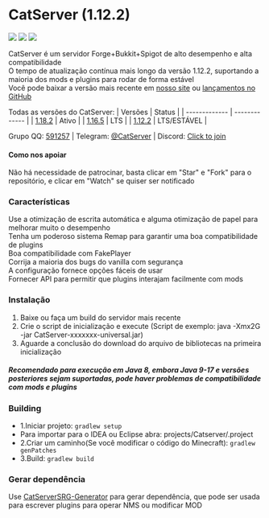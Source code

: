 # CatServer (1.12.2)
![](https://img.shields.io/badge/Minecraft-1.12.2-brightgreen.svg?colorB=469C00)
![](https://img.shields.io/badge/Forge-14.23.5.2860-brightgreen.svg?colorB=469C00)
![](https://img.shields.io/badge/Spigot-1.12.2-brightgreen.svg?colorB=469C00)

CatServer é um servidor Forge+Bukkit+Spigot de alto desempenho e alta compatibilidade<br>
O tempo de atualização contínua mais longo da versão 1.12.2, suportando a maioria dos mods e plugins para rodar de forma estável<br>
Você pode baixar a versão mais recente em [nosso site](https://catserver.moe/download/universal) ou [lançamentos no GitHub](https://github.com/Luohuayu/CatServer/releases)<br>

Todas as versões do CatServer:
|    Versões    |    Status     |
| ------------- | ------------- |
| [1.18.2](https://github.com/Luohuayu/CatServer/tree/1.18.2)  |  Ativo       |
| [1.16.5](https://github.com/Luohuayu/CatServer/tree/1.16.5)  |  LTS         |
| [1.12.2](https://github.com/Luohuayu/CatServer/tree/1.12.2)  |  LTS/ESTÁVEL |

Grupo QQ: [591257](https://jq.qq.com/?_wv=1027&k=5B5aKkW) | Telegram: [@CatServer](https://t.me/CatServer) | Discord: [Click to join](https://discord.gg/wvBJN4d)<br>

#### Como nos apoiar
Não há necessidade de patrocinar, basta clicar em "Star" e "Fork" para o repositório, e clicar em "Watch" se quiser ser notificado

### Características
Use a otimização de escrita automática e alguma otimização de papel para melhorar muito o desempenho<br>
Tenha um poderoso sistema Remap para garantir uma boa compatibilidade de plugins<br>
Boa compatibilidade com FakePlayer<br>
Corrija a maioria dos bugs do vanilla com segurança<br>
A configuração fornece opções fáceis de usar<br>
Fornecer API para permitir que plugins interajam facilmente com mods<br>

### Instalação
1. Baixe ou faça um build do servidor mais recente
2. Crie o script de inicialização e execute (Script de exemplo: java -Xmx2G -jar CatServer-xxxxxxx-universal.jar)
3. Aguarde a conclusão do download do arquivo de bibliotecas na primeira inicialização

##### Recomendado para execução em Java 8, embora Java 9-17 e versões posteriores sejam suportadas, pode haver problemas de compatibilidade com mods e plugins

### Building
- 1.Iniciar projeto: `gradlew setup`
- Para importar para o IDEA ou Eclipse abra: projects/Catserver/.project
- 2.Criar um caminho(Se você modificar o código do Minecraft): `gradlew genPatches`
- 3.Build: `gradlew build`

### Gerar dependência
Use [CatServerSRG-Generator](https://github.com/Luohuayu/CatServerSRG-Generator) para gerar dependência, que pode ser usada para escrever plugins para operar NMS ou modificar MOD
